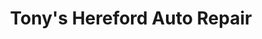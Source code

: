 ---
title: "Tony's Hereford Auto Repair"
url: /hereford/tonys-hereford-auto-repair/
shop: car repair
---